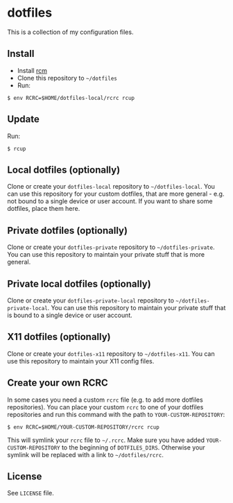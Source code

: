 # dotfiles
This is a collection of my configuration files.

## Install

* Install [rcm](https://github.com/thoughtbot/rcm)
* Clone this repository to `~/dotfiles`
* Run:
```shell
$ env RCRC=$HOME/dotfiles-local/rcrc rcup
```

## Update

Run:

```shell
$ rcup
```

## Local dotfiles (optionally)
Clone or create your `dotfiles-local` repository to `~/dotfiles-local`.  You
can use this repository for your custom dotfiles, that are more general - e.g.
not bound to a single device or user account. If you want to share some
dotfiles, place them here.


## Private dotfiles (optionally)
Clone or create your `dotfiles-private` repository to `~/dotfiles-private`.
You can use this repository to maintain your private stuff that is more
general.

## Private local dotfiles (optionally)
Clone or create your `dotfiles-private-local` repository to
`~/dotfiles-private-local`.  You can use this repository to maintain your
private stuff that is bound to a single device or user account.

## X11 dotfiles (optionally)
Clone or create your `dotfiles-x11` repository to
`~/dotfiles-x11`.  You can use this repository to maintain your
X11 config files.

## Create your own RCRC
In some cases you need a custom `rcrc` file (e.g. to add more dotfiles
repositories).  You can place your custom `rcrc` to one of your dotfiles
repositories and run this command with the path to `YOUR-CUSTOM-REPOSITORY`:

```shell
$ env RCRC=$HOME/YOUR-CUSTOM-REPOSITORY/rcrc rcup
```

This will symlink your `rcrc` file to `~/.rcrc`. Make sure you have added
`YOUR-CUSTOM-REPOSITORY` to the beginning of `DOTFILES_DIRS`. Otherwise your
symlink will be replaced with a link to `~/dotfiles/rcrc`.

## License

See `LICENSE` file.
